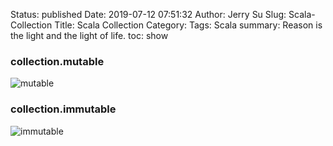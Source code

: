 Status: published
Date: 2019-07-12 07:51:32
Author: Jerry Su
Slug: Scala-Collection
Title: Scala Collection
Category: 
Tags: Scala
summary: Reason is the light and the light of life.
toc: show

### collection.mutable
![mutable](images/Scala/mutable.png)

### collection.immutable
![immutable](images/Scala/immutable.png)